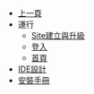 * [上一頁](../README.md)
* 運行
    * [Site建立與升級]()
    * [登入]()
    * [首頁](HOME/README.md)
* [IDE設計](Specification/README.md)
* [安裝手冊](InstallIDE/README.md)
